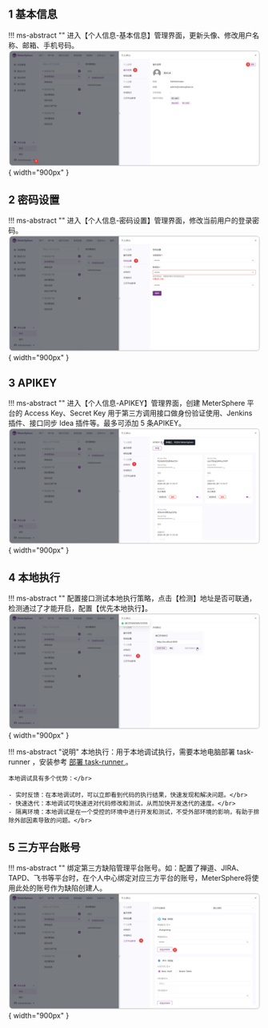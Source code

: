 


## 1 基本信息
!!! ms-abstract ""
    进入【个人信息-基本信息】管理界面，更新头像、修改用户名称、邮箱、手机号码。
![个人中心](../../img/personal_center/基础信息操作.png){ width="900px" }


## 2 密码设置
!!! ms-abstract ""
    进入【个人信息-密码设置】管理界面，修改当前用户的登录密码。
![个人中心](../../img/personal_center/个人中心修改密码.png){ width="900px" }

## 3 APIKEY
!!! ms-abstract ""
    进入【个人信息-APIKEY】管理界面，创建 MeterSphere 平台的 Access Key、Secret Key 用于第三方调用接口做身份验证使用、Jenkins 插件、接口同步 Idea 插件等。最多可添加 5 条APIKEY。
![个人中心](../../img/personal_center/apikey.png){ width="900px" }


## 4 本地执行
!!! ms-abstract ""
    配置接口测试本地执行策略，点击【检测】地址是否可联通，检测通过了才能开启，配置【优先本地执行】。
![个人中心](../../img/personal_center/个人中心本地执行.png){ width="900px" }

!!! ms-abstract "说明"
    本地执行：用于本地调试执行，需要本地电脑部署 task-runner ，安装参考 [部署  task-runner ](../../installation/task_runner.md)。</br>

    本地调试具有多个优势：</br>

    - 实时反馈：在本地调试时，可以立即看到代码的执行结果，快速发现和解决问题。</br>
    - 快速迭代：本地调试可快速进对代码修改和测试，从而加快开发迭代的速度。</br>
    - 隔离环境：本地调试是在一个受控的环境中进行开发和测试，不受外部环境的影响，有助于排除外部因素导致的问题。</br>


## 5  三方平台账号
!!! ms-abstract ""
    绑定第三方缺陷管理平台账号。如：配置了禅道、JIRA、TAPD、飞书等平台时，在个人中心绑定对应三方平台的账号，MeterSphere将使用此处的账号作为缺陷创建人。
![个人中心](../../img/personal_center/禅道个人账号.png){ width="900px" }